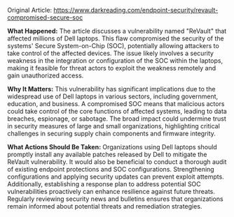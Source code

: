 Original Article: https://www.darkreading.com/endpoint-security/revault-compromised-secure-soc

**What Happened:** The article discusses a vulnerability named "ReVault" that affected millions of Dell laptops. This flaw compromised the security of the systems' Secure System-on-Chip (SOC), potentially allowing attackers to take control of the affected devices. The issue likely involves a security weakness in the integration or configuration of the SOC within the laptops, making it feasible for threat actors to exploit the weakness remotely and gain unauthorized access.

**Why It Matters:** This vulnerability has significant implications due to the widespread use of Dell laptops in various sectors, including government, education, and business. A compromised SOC means that malicious actors could take control of the core functions of affected systems, leading to data breaches, espionage, or sabotage. The broad impact could undermine trust in security measures of large and small organizations, highlighting critical challenges in securing supply chain components and firmware integrity.

**What Actions Should Be Taken:** Organizations using Dell laptops should promptly install any available patches released by Dell to mitigate the ReVault vulnerability. It would also be beneficial to conduct a thorough audit of existing endpoint protections and SOC configurations. Strengthening configurations and applying security updates can prevent exploit attempts. Additionally, establishing a response plan to address potential SOC vulnerabilities proactively can enhance resilience against future threats. Regularly reviewing security news and bulletins ensures that organizations remain informed about potential threats and remediation strategies.